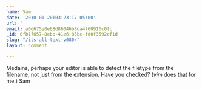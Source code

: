 ```yaml
---
name: Sam
date: '2010-01-20T03:23:17-05:00'
url: ''
email: a0d675e0e68d86046b8da4f60916c0fc
_id: 0fb1f657-8ebb-41e6-85bc-fd0f3592ef1d
slug: "/its-all-text-v080/"
layout: comment

---
```


Medains,
perhaps your editor is able to detect the filetype from the filename, not just from the extension. Have you checked? (<i>vim</i> does that for me.)
Sam
